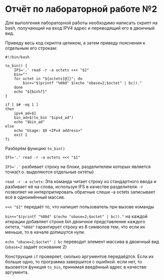 # Отчёт по лабораторной работе №2

Для выполгения лабораторной работы необходимо написать скрипт на bash, получающий на вход IPV4 адрес и переводящий его в двоичный вид.

Приведу весь код скрипта целиком, а затем приведу пояснения к отдельным его строкам:

```
#!/bin/bash

to_bin() {
    IFS='.' read -r -a octets <<< "$1"
    bin=""
    for octet in "${octets[@]}"; do
        bin+="$(printf "%08d" $(echo "obase=2;$octet" | bc))."
    done
    echo "${bin%?}"
}

if [ $# -eq 1 ]
then
    ipv4_ad=$1
    bin_ad=$(to_bin "$ipv4_ad")
    echo "$bin_ad"
else
    echo "Usage: $0 <IPv4 address>"
    exit 1
fi
```

Разберём функцию `to_bin()`

`IFS='.' read -r -a octets <<< "$1"`

`IFS='.'` разбивает строку на блоки, разделителем которых является точка(т.о. выделяются отдельные октеты)

`read -r -a octets`: Эта команда читает строку из стандартного ввода и разбивает её на слова, используя IFS в качестве разделителя. -r позволяет не интерпритировать обратные слеши  -a octets записывает всё в одноимённый массив.

`<<< "$1"` передаёт то, что напишет пользователь при вызове команды

`bin+="$(printf "%08d" $(echo "obase=2;$octet" | bc))."` на каждой итерации добавляет строке bin двоичное представление каждого октета, `"%08d"` гарантирует строку из 8 символов тем, что если их меньше, то в начале допишутся нули.

`echo "obase=2;$octet" | bc` переводит элемент массива в двоичный вид (`obase=2` задаёт основание 2)

Конструкция `if` проверяет, сколько аргументов передаёдтся. Если их больше одно, то программа завершится с ошибкой. если нет, то вызовется функция `to_bin`, принимая введённый адрес в качестве аргумента.